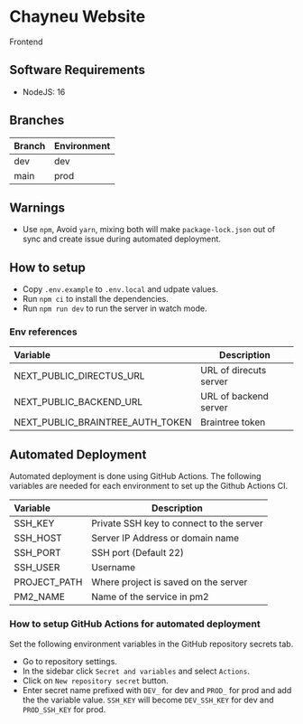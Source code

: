 # Chayneu Website

Frontend

## Software Requirements

- NodeJS: 16

## Branches

| Branch | Environment |
| :----- | ----------- |
| dev    | dev         |
| main   | prod        |

## Warnings

- Use `npm`, Avoid `yarn`, mixing both will make `package-lock.json` out of sync and create issue during automated deployment.

## How to setup

- Copy `.env.example` to `.env.local` and udpate values.
- Run `npm ci` to install the dependencies.
- Run `npm run dev` to run the server in watch mode.

### Env references

| Variable                         | Description                  |
| :------------------------------- | ---------------------------- |
| NEXT_PUBLIC_DIRECTUS_URL         | URL of direcuts server       |
| NEXT_PUBLIC_BACKEND_URL          | URL of backend server        |
| NEXT_PUBLIC_BRAINTREE_AUTH_TOKEN | Braintree token              |

## Automated Deployment

Automated deployment is done using GitHub Actions. The following variables
are needed for each environment to set up the Github Actions CI.

| Variable     | Description                              |
| :----------- | ---------------------------------------- |
| SSH_KEY      | Private SSH key to connect to the server |
| SSH_HOST     | Server IP Address or domain name         |
| SSH_PORT     | SSH port (Default 22)                    |
| SSH_USER     | Username                                 |
| PROJECT_PATH | Where project is saved on the server     |
| PM2_NAME     | Name of the service in pm2               |

### How to setup GitHub Actions for automated deployment

Set the following environment variables in the GitHub repository secrets tab.

- Go to repository settings.
- In the sidebar click `Secret and variables` and select `Actions`.
- Click on `New repository secret` button.
- Enter secret name prefixed with `DEV_` for dev and `PROD_` for prod and
add the the variable value. `SSH_KEY` will become `DEV_SSH_KEY` for dev and
`PROD_SSH_KEY` for prod.

